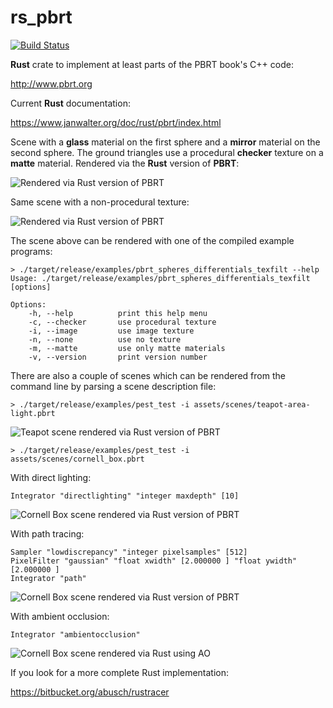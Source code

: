 # rs_pbrt

[![Build Status](https://travis-ci.org/wahn/rs_pbrt.svg?branch=master)](https://travis-ci.org/wahn/rs_pbrt)

**Rust** crate to implement at least parts of the PBRT book's C++ code:

http://www.pbrt.org

Current **Rust** documentation:

https://www.janwalter.org/doc/rust/pbrt/index.html

Scene with a **glass** material on the first sphere and a **mirror**
material on the second sphere. The ground triangles use a procedural
**checker** texture on a **matte** material. Rendered via the **Rust**
version of **PBRT**:

![Rendered via Rust version of PBRT](https://www.janwalter.org/assets/spheres-differentials-texfilt_v0_1_5.png)

Same scene with a non-procedural texture:

![Rendered via Rust version of PBRT](https://www.janwalter.org/assets/spheres-differentials-texfilt_v0_1_6.png)

The scene above can be rendered with one of the compiled example programs:

```shell
> ./target/release/examples/pbrt_spheres_differentials_texfilt --help
Usage: ./target/release/examples/pbrt_spheres_differentials_texfilt [options]

Options:
    -h, --help          print this help menu
    -c, --checker       use procedural texture
    -i, --image         use image texture
    -n, --none          use no texture
    -m, --matte         use only matte materials
    -v, --version       print version number
```

There are also a couple of scenes which can be rendered from the
command line by parsing a scene description file:

```shell
> ./target/release/examples/pest_test -i assets/scenes/teapot-area-light.pbrt
```

![Teapot scene rendered via Rust version of PBRT](https://www.janwalter.org/assets/teapot-area-light_v0.1.12.png)

```
> ./target/release/examples/pest_test -i assets/scenes/cornell_box.pbrt
```

With direct lighting:

```
Integrator "directlighting" "integer maxdepth" [10]
```

![Cornell Box scene rendered via Rust version of PBRT](https://www.janwalter.org/assets/cornell_box_v0.1.13.png)

With path tracing:

```
Sampler "lowdiscrepancy" "integer pixelsamples" [512]
PixelFilter "gaussian" "float xwidth" [2.000000 ] "float ywidth" [2.000000 ]
Integrator "path"
```

![Cornell Box scene rendered via Rust version of PBRT](https://www.janwalter.org/assets/cornell_box_v0.2.0_high.png)

With ambient occlusion:

```
Integrator "ambientocclusion"
```

![Cornell Box scene rendered via Rust using
 AO](https://www.janwalter.org/assets/cornell_box_pbrt_rust_ao.png)

If you look for a more complete Rust implementation:

https://bitbucket.org/abusch/rustracer
